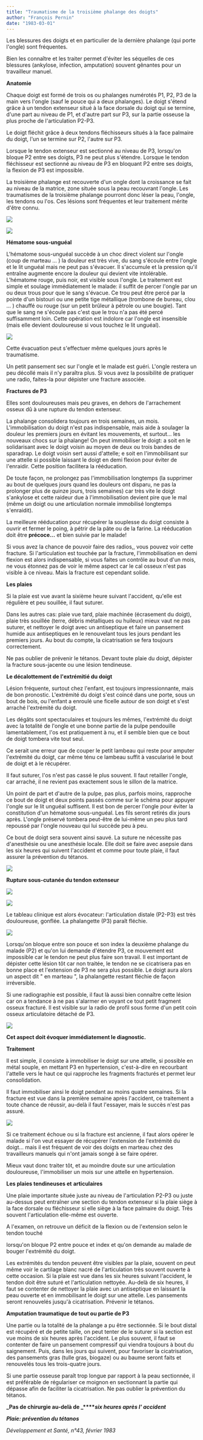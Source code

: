 ```yaml
---
title: "Traumatisme de la troisième phalange des doigts"
author: "François Pernin"
date: "1983-03-01"
---
```


<div class="teaser"><p>Les blessures des doigts et en particulier de la dernière phalange (qui porte l'ongle) sont fréquentes.</p>
<p>Bien les connaître et les traiter permet d'éviter les séquelles de ces blessures (ankylose, infection, amputation) souvent gênantes pour un travailleur manuel.</p></div>

**Anatomie**

Chaque doigt est formé de trois os ou phalanges numérotés P1, P2, P3 de la main vers l'ongle (sauf le pouce qui a deux phalanges). Le doigt s'étend grâce à un tendon extenseur situé à la face dorsale du doigt qui se termine, d'une part au niveau de P1, et d'autre part sur P3, sur la partie osseuse la plus proche de l'articulation P2-P3.

Le doigt fléchit grâce à deux tendons fléchisseurs situés à la face palmaire du doigt, l'un se termine sur P2, l'autre sur P3.

Lorsque le tendon extenseur est sectionné au niveau de P3, lorsqu'on bloque P2 entre ses doigts, P3 ne peut plus s'étendre. Lorsque le tendon fléchisseur est sectionné au niveau de P3 en bloquant P2 entre ses doigts, la flexion de P3 est impossible.

La troisième phalange est recouverte d'un ongle dont la croissance se fait au niveau de la matrice, zone située sous la peau recouvrant l'ongle. Les traumatismes de la troisième phalange pourront donc léser la peau, l'ongle, les tendons ou l'os. Ces lésions sont fréquentes et leur traitement mérite d'être connu.


![](i68-1.jpg)



![](i68-2.jpg)


**Hématome sous-unguéal**

L'hématome sous-unguéal succède à un choc direct violent sur l'ongle (coup de marteau ... ) la douleur est très vive, du sang s'écoule entre l'ongle et le lit unguéal mais ne peut pas s'évacuer. Il s'accumule et la pression qu'il entraîne augmente encore la douleur qui devient vite intolérable. L'hématome rouge, puis noir, est visible sous l'ongle. Le traitement est simple et soulage immédiatement le malade: il suffit de percer l'ongle par un ou deux trous pour que le sang s'évacue. Ce trou peut être percé par la pointe d'un bistouri ou une petite tige métallique (trombone de bureau, clou ... ) chauffé ou rouge (sur un petit brûleur à pétrole ou une bougie). Tant que le sang ne s'écoule pas c'est que le trou n'a pas été percé suffisamment loin. Cette opération est indolore car l'ongle est insensible (mais elle devient douloureuse si vous touchez le lit unguéal).


![](i68-3.jpg)


Cette évacuation peut s'effectuer même quelques jours après le traumatisme.

Un petit pansement sec sur l'ongle et le malade est guéri. L'ongle restera un peu décollé mais il n'y paraîtra plus. Si vous avez la possibilité de pratiquer une radio, faites-la pour dépister une fracture associée.

**Fractures de P3**

Elles sont douloureuses mais peu graves, en dehors de l'arrachement osseux dû à une rupture du tendon extenseur.

La phalange consolidera toujours en trois semaines, un mois. L'immobilisation du doigt n'est pas indispensable, mais aide à soulager la douleur les premiers jours en évitant les mouvements, et surtout... les nouveaux chocs sur la phalange! On peut immobiliser le doigt: a soit en le solidarisant avec le doigt voisin au moyen de deux ou trois bandes de sparadrap. Le doigt voisin sert aussi d'attelle; e soit en l'immobilisant sur une attelle si possible laissant le doigt en demi flexion pour éviter de l'enraidir. Cette position facilitera la rééducation.

De toute façon, ne prolongez pas l'immobilisation longtemps (la supprimer au bout de quelques jours quand les douleurs ont disparu, ne pas la prolonger plus de quinze jours, trois semaines) car très vite le doigt s'ankylose et cette raideur due à l'immobilisation devient pire que le mal (même un doigt ou une articulation normale immobilisé longtemps s'enraidit).

La meilleure rééducation pour récupérer la souplesse du doigt consiste à ouvrir et fermer le poing, à pétrir de la pâte ou de la farine. La rééducation doit être **précoce...** et bien suivie par le malade!

Si vous avez la chance de pouvoir faire des radios,, vous pouvez voir cette fracture. Si l'articulation est touchée par la fracture, l'immobilisation en demi flexion est alors indispensable, si vous faites un contrôle au bout d'un mois, ne vous étonnez pas de voir le même aspect car le cal osseux n'est pas visible à ce niveau. Mais la fracture est cependant solide.

**Les plaies**

Si la plaie est vue avant la sixième heure suivant l'accident, qu'elle est régulière et peu souillée, il faut suturer.

Dans les autres cas: plaie vue tard, plaie machinée (écrasement du doigt), plaie très souillée (terre, débris métalliques ou huileux) mieux vaut ne pas suturer, et nettoyer le doigt avec un antiseptique et faire un pansement humide aux antiseptiques en le renouvelant tous les jours pendant les premiers jours. Au bout du compte, la cicatrisation se fera toujours correctement.

Ne pas oublier de prévenir le tétanos. Devant toute plaie du doigt, dépister la fracture sous-jacente ou une lésion tendineuse.

**Le décalottement de l'extrémitié du doigt**

Lésion fréquente, surtout chez l'enfant, est toujours impressionnante, mais de bon pronostic. L'extrémité du doigt s'est coincé dans une porte, sous un bout de bois, ou l'enfant a enroulé une ficelle autour de son doigt et s'est arraché l'extrémité du doigt.

Les dégâts sont spectaculaires et toujours les mêmes, l'extrémité du doigt avec la totalité de l'ongle et une bonne partie de la pulpe pendouille lamentablement, l'os est pratiquement à nu, et il semble bien que ce bout de doigt tombera vite tout seul.

Ce serait une erreur que de couper le petit lambeau qui reste pour amputer l'extrémité du doigt, car même ténu ce lambeau suffit à vascularisé le bout de doigt et à le récupérer.

Il faut suturer, l'os n'est pas cassé le plus souvent. Il faut retailler l'ongle, car arraché, il ne revient pas exactement sous le sillon de la matrice.

Un point de part et d'autre de la pulpe, pas plus, parfois moins, rapproche ce bout de doigt et deux points passés comme sur le schéma pour appuyer l'ongle sur le lit unguéal suffisent. Il est bon de percer l'ongle pour éviter la constitution d'un hématome sous-unguéal. Les fils seront retirés dix jours après. L'ongle préservé tombera peut-être de lui-même un peu plus tard repoussé par l'ongle nouveau qui lui succède peu à peu.

Ce bout de doigt sera souvent ainsi sauvé. La suture ne nécessite pas d'anesthésie ou une anesthésie locale. Elle doit se faire avec asepsie dans les six heures qui suivent l'accident et comme pour toute plaie, il faut assurer la prévention du tétanos.


![](i68-4.jpg)


**Rupture sous-cutanée du tendon extenseur**


![](i68-5.jpg)



![](i68-6.jpg)


Le tableau clinique est alors évocateur: l'articulation distale (P2-P3) est très douloureuse, gonflée. La phalangette (P3) paraît fléchie.


![](i68-7.jpg)


Lorsqu'on bloque entre son pouce et son index la deuxième phalange du malade (P2) et qu'on lui demande d'étendre P3, ce mouvement est impossible car le tendon ne peut plus faire son travail. Il est important de dépister cette lésion tôt car non traitée, le tendon ne se cicatrisera pas en bonne place et l'extension de P3 ne sera plus possible. Le doigt aura alors un aspect dit " en marteau ", la phalangette restant fléchie de façon irréversible.

Si une radiographie est possible, il faut là aussi bien connaître cette lésion car on a tendance à ne pas s'alarmer en voyant ce tout petit fragment osseux fracturé. Il est visible sur la radio de profil sous forme d'un petit coin osseux articulatoire détaché de P3.


![](i68-8.jpg)


**Cet aspect doit évoquer immédiatement le diagnostic.**

**Traitement**

Il est simple, il consiste à immobiliser le doigt sur une attelle, si possible en métal souple, en mettant P3 en hypertension, c'est-à-dire en recourbant l'attelle vers le haut ce qui rapproche les fragments fracturés et permet leur consolidation.

Il faut immobiliser ainsi le doigt pendant au moins quatre semaines. Si la fracture est vue dans la première semaine après l'accident, ce traitement a toute chance de réussir, au-delà il faut l'essayer, mais le succès n'est pas assuré.


![](i68-9.jpg)


Si ce traitement échoue ou si la fracture est ancienne, il faut alors opérer le malade si l'on veut essayer de récupérer l'extension de l'extrémité du doigt... mais il est fréquent de voir des doigts en marteau chez des travailleurs manuels qui n'ont jamais songé à se faire opérer.

Mieux vaut donc traiter tôt, et au moindre doute sur une articulation douloureuse, l'immobiliser un mois sur une attelle en hypertension.

**Les plaies tendineuses et** **articulaires**

Une plaie importante située juste au niveau de l'articulation P2-P3 ou juste au-dessus peut entraîner une section du tendon extenseur si la plaie siège à la face dorsale ou fléchisseur si elle siège à la face palmaire du doigt. Très souvent l'articulation elle-même est ouverte.

A l'examen, on retrouve un déficit de la flexion ou de l'extension selon le tendon touché

lorsqu'on bloque P2 entre pouce et index et qu'on demande au malade de bouger l'extrémité du doigt.

Les extrémités du tendon peuvent être visibles par la plaie, souvent on peut même voir le cartilage blanc nacré de l'articulation très souvent ouverte à cette occasion. Si la plaie est vue dans les six heures suivant l'accident, le tendon doit être suturé et l'articulation nettoyée. Au-delà de six heures, il faut se contenter de nettoyer la plaie avec un antiseptique en laissant la peau ouverte et en immobilisant le doigt sur une attelle. Les pansements seront renouvelés jusqu'à cicatrisation. Prévenir le tétanos.

**Amputation traumatique de tout ou partie de P3**

Une partie ou la totalité de la phalange a pu être sectionnée. Si le bout distal est récupéré et de petite taille, on peut tenter de le suturer si la section est vue moins de six heures après l'accident. Le plus souvent, il faut se contenter de faire un pansement compressif qui viendra toujours à bout du saignement. Puis, dans les jours qui suivent, pour favoriser la cicatrisation, des pansements gras (tulle gras, biogaze) ou au baume seront faits et renouvelés tous les trois-quatre jours.

Si une partie osseuse paraît trop longue par rapport à la peau sectionnée, il est préférable de régulariser ce moignon en sectionnant la partie qui dépasse afin de faciliter la cicatrisation. Ne pas oublier la prévention du tétanos.

**_Pas de chirurgie au-delà de _****_six heures après l' accident_**

**_Plaie: prévention du tétanos_**

_Développement et Santé, n°43, février 1983_